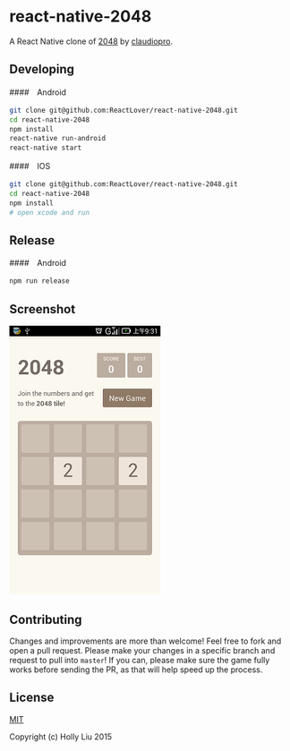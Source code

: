 # react-native-2048

A React Native clone of [2048](https://github.com/claudiopro/2048-react) by [claudiopro](https://github.com/claudiopro).

## Developing

####　Android

```bash
git clone git@github.com:ReactLover/react-native-2048.git
cd react-native-2048
npm install
react-native run-android
react-native start
```

####　IOS

```bash
git clone git@github.com:ReactLover/react-native-2048.git
cd react-native-2048
npm install
# open xcode and run
```

## Release

####　Android

```bash
npm run release
```

## Screenshot

![](/common/images/Screenshot.png)

## Contributing

Changes and improvements are more than welcome! Feel free to fork and open a pull request. Please make your changes in a specific branch and request to pull into `master`! If you can, please make sure the game fully works before sending the PR, as that will help speed up the process.

## License

[MIT](http://opensource.org/licenses/MIT)

Copyright (c) Holly Liu 2015
